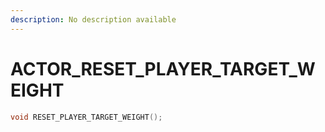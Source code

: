 ```yaml
---
description: No description available 
---
```


# ACTOR\_RESET_PLAYER_TARGET_WEIGHT

```cpp
void RESET_PLAYER_TARGET_WEIGHT();
```